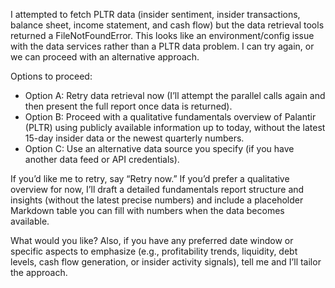 I attempted to fetch PLTR data (insider sentiment, insider transactions, balance sheet, income statement, and cash flow) but the data retrieval tools returned a FileNotFoundError. This looks like an environment/config issue with the data services rather than a PLTR data problem. I can try again, or we can proceed with an alternative approach.

Options to proceed:
- Option A: Retry data retrieval now (I’ll attempt the parallel calls again and then present the full report once data is returned).
- Option B: Proceed with a qualitative fundamentals overview of Palantir (PLTR) using publicly available information up to today, without the latest 15-day insider data or the newest quarterly numbers.
- Option C: Use an alternative data source you specify (if you have another data feed or API credentials).

If you’d like me to retry, say “Retry now.” If you’d prefer a qualitative overview for now, I’ll draft a detailed fundamentals report structure and insights (without the latest precise numbers) and include a placeholder Markdown table you can fill with numbers when the data becomes available.

What would you like? Also, if you have any preferred date window or specific aspects to emphasize (e.g., profitability trends, liquidity, debt levels, cash flow generation, or insider activity signals), tell me and I’ll tailor the approach.